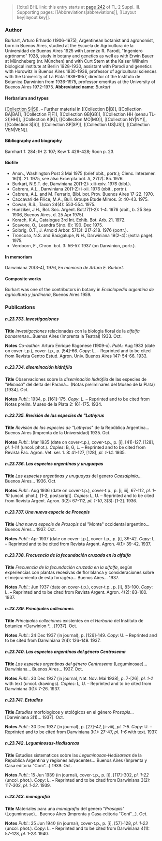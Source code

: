 > [!cite] BHL link: this entry starts at [page 242](https://www.biodiversitylibrary.org/page/33266549) of TL-2 Suppl. III.
> Supporting pages: [[Abbreviations|abbreviations]], [[Layout key|layout key]].

### Author

Burkart, Arturo Erhardo (1906-1975), Argentinean botanist and agronomist, born in Buenos Aires, studied at the Escuela de Agricultura de la Universidad de Buenos Aires 1925 with Lorenzo R. Parodi, "Ingeniero agrónomo" 1928, study in botany and genetics as well as with Erwin Bauer at Müncheberg (nr. München) and with Curt Stern at the Kaiser Wilhelm biological institute at Berlin 1928-1930, assistant with Parodi and genetics with Horowitz in Buenos Aires 1930-1936, professor of agricultural sciences with the University of La Plata 1939-1957, director of the Instituto de Botanica Darwinion from 1936-1975, professor emeritus at the University of Buenos Aires 1972-1975. 
**Abbreviated name**: *Burkart*

#### Herbarium and types

[[Collection SI|SI]](15.000). – Further material in [[Collection B|B]], [[Collection BA|BA]], [[Collection F|F]], [[Collection GB|GB]], [[Collection HH (sensu TL-2)|HH]], [[Collection K|K]], [[Collection MO|MO]], [[Collection NY|NY]], [[Collection S|S]], [[Collection SP|SP]], [[Collection US|US]], [[Collection VEN|VEN]].

#### Bibliography and biography

Barnhart 1: 284; IH 2: 107; Kew 1: 426-428; Roon p. 23.

#### Biofile

- Anon., Washington Post 3 Mai 1975 (brief obit., portr.); Cienc. Interamer. 16(1): 21. 1975, see also Excerpta bot. A, 27(2): 85. 1976.
- Burkart, N.S.T. de, Darwiniana 20(1-2): xiii-xxiv. 1976 (bibl.).
- Cabrera, A.L., Darwiniana 20(1-2): i-xii. 1976 (obit., portr.).
- Cabrera, A.L. and M. Ferrario, Bibl. bot. Prov. Buenos Aires 17-22. 1970.
- Caccavari de Filice, M.A., Bull. Groupe Etude Mimos. 3: 40-43. 1975.
- Cowan, R.S., Taxon 24(4): 553-554. 1975.
- Hunziker, J.H., Bol. Soc. Argent. Bot.17(1-2): 1-4. 1976 (obit., b. 25 Sep 1906, Buenos Aires, d. 25 Apr 1975).
- Korach, K.A., Catalogue 3rd Int. Exhib. Bot. Arb. 21. 1972.
- Scavone, O., Leandra 5(no. 6): 190. Dec 1975.
- Solbrig, O.T., J. Arnold Arbor. 57(3): 217-218. 1976 (portr.).
- Troncoso, N.S. and Bacigalupe, N.H., Darwiniana 19(2-4): (extra page). 1975.
- Verdoorn, F., Chron. bot. 3: 56-57. 1937 (on Darwinion, portr.).

#### In memoriam

Darwiniana 20(3-4), 1976, *En memoria de Arturo E. Burkart.*

#### Composite works

Burkart was one of the contributors in botany in *Enciclopedia argentina de agricultura y jardinería*, Buenos Aires 1959.

### Publications

##### n.23.733. Investigacíones

**Title**
*Investigacíones* relacionadas con la biologia floral de la *alfalfa bonaerense*...Buenos Aires (Imprenta la Teatral) 1933. Oct.

**Notes**
*Co-author*: Arturo Enrique Ragonese (1909-x).
*Publ*.: Aug 1933 (date on cover-t.p.), cover-t.p., p. \[54\]-66. *Copy*: L. – Reprinted and to be cited from Revista Centro Estud. Agron. Univ. Buenos Aires 147: 54-66. 1933.

##### n.23.734. diseminación hidrófila

**Title**
Observaciones sobre la *diseminación hidrófila* de las especies de "*Mimosa*" del delta del Paraná... (Notas preliminares del Museo de la Plata) \[1934\]. Oct.

**Notes**
*Publ*.: 1934, p. \[161\]-175. *Copy*: L. – Reprinted and to be cited from Notas prelim. Museo de la Plata 2: 161-175. 1934.

##### n.23.735. Revisión de las especies de "Lathyrus

**Title**
*Revisión de las especies de "Lathyrus*" de la República Argentina... Buenos Aires (Imprenta de la Universidad) 1935. Oct.

**Notes**
*Publ*.: Mar 1935 (date on cover-t.p.), cover-t.p., p. \[i\], \[41\]-127, \[128\], *pl. 1-14* (uncol. phot.).
*Copies*: B, G, L. – Reprinted and to be cited from Revista Fac. Agron. Vet. ser. 1. 8: 41-127, \[128\], *pl. 1-14.* 1935.

##### n.23.736. Las especies argentinas y uruguayas

**Title**
*Las especies argentinas y uruguayas* del genero *Caesalpinia*... Buenos Aires... 1936. Oct.

**Notes**
*Publ*.: Aug 1936 (date on cover-t.p.), cover-t.p., p. \[i, iii\], 67-112, *pl. 1-10* (uncol. phot.), \[1-2, postscript\]. *Copies*: L, U. – Reprinted and to be cited from Revista Argent. Agron. 3(2): 67-112, *pl. 1-10*, 3(3): \[1-2\]. 1936.

##### n.23.737. Una nueva especie de Prosopis

**Title**
*Una nueva especie de Prosopis* del "Monte" occidental argentino... Buenos Aires... 1937. Oct.

**Notes**
*Publ*.: Apr 1937 (date on cover-t.p.), cover-t.p., p. \[i\], 39-42. *Copy*: L. – Reprinted and to be cited from Revista Argent. Agron. 4(1): 39-42. 1937.

##### n.23.738. Frecuencia de la fecundación cruzada en la alfalfa

**Title**
*Frecuencia de la fecundación cruzada en la alfalfa*, según experiencias con plantas recesivas de flor blanca y consideraciones sobre el mejoramiento de esta forragèra... Buenos Aires... 1937.

**Notes**
*Publ*.: Jun 1937 (date on cover-t.p.), cover-t.p., p. \[i\], 83-100. *Copy*: L. – Reprinted and to be cited from Revista Argent. Agron. 4(2): 83-100. 1937.

##### n.23.739. Principales colleciones

**Title**
*Principales colleciones* existentes en el *Herbario* del Instituto de botanica *Darwinion *... \[1937\]. Oct.

**Notes**
*Publ*.: 24 Dec 1937 (in journal), p. \[126\]-149. *Copy*: U. – Reprinted and to be cited from Darwiniana 2(4): 126-149. 1937.

##### n.23.740. Las especies argentinas del género Centrosema

**Title**
*Las especies argentinas del género Centrosema* (Leguminosae)... Darwiniana... Buenos Aires... 1937. Oct.

**Notes**
*Publ*.: 30 Dec 1937 (in journal, Nat. Nov. Mai 1938), p. 7-\[26\], *pl. 1-2* with text (uncol. drawings). *Copies*: L, U. – Reprinted and to be cited from Darwiniana 3(1): 7-26. 1937.

##### n.23.741. Estudios

**Title**
*Estudios* morfologicos y etológicos en el género *Prosopis*... \[Darwiniana 3(1)... 1937\]. Oct.

**Notes**
*Publ*.: 30 Dec 1937 (in journal), p. \[27\]-47, \[i-viii\], *pl. 1-6.* *Copy*: U. – Reprinted and to be cited from Darwiniana 3(1): 27-47, *pl. 1-6* with text. 1937.

##### n.23.742. Leguminosas-Hedisareas

**Title**
Estudios sistematicos sobre las *Leguminosas-Hedisareas* de la Republica Argentina y regiones adyacentes... Buenos Aires (Imprenta y Casa editoria "Coni"...) 1939. Oct.

**Notes**
*Publ*.: 15 Jun 1939 (in journal), cover-t.p., p. \[i\], \[117\]-302, *pl. 1-22* (uncol. phot.). *Copy*: L.  – Reprinted and to be cited from Darwiniana 3(2): 117-302, *pl. 1-22.* 1939.

##### n.23.743. monografia

**Title**
Materiales para una *monografia* del genero "*Prosopis*" (Leguminosae)... Buenos Aires (Imprenta y Casa editoria "Coni"...). Oct.

**Notes**
*Publ*.: 25 Jun 1940 (in journal), cover-t.p., p. \[i\], \[57\]-128, *pl. 1-23* (uncol. phot.). *Copy*: L.  – Reprinted and to be cited from Darwiniana 4(1): 57-128, *pl. 1-23.* 1940.

